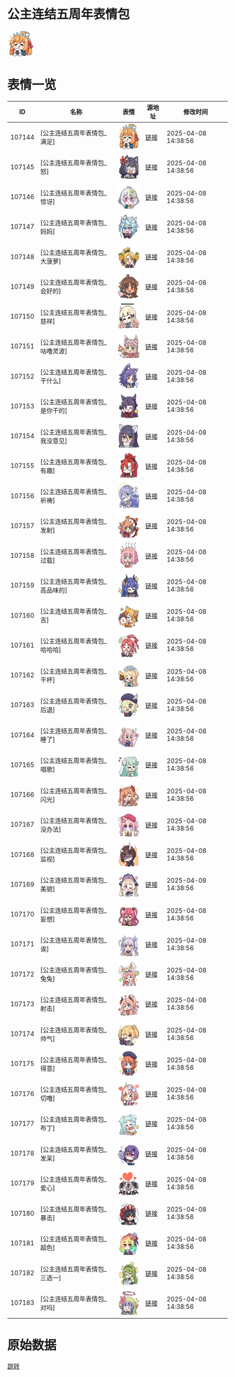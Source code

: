 # 公主连结五周年表情包

<img src="./cover.png" height="60" alt="cover" />

# 表情一览

|ID|名称|表情|源地址|修改时间|
|----|----|----|----|----|
|107144|[公主连结五周年表情包_满足]|<img src="./pic/107144_%5B公主连结五周年表情包_满足%5D.png" height="60" alt="满足"/>|[链接](https://i0.hdslb.com/bfs/emote/a1c68b7cc825ebfbe6ade584b86f87f56ac13916.png)|2025-04-08 14:38:56|
|107145|[公主连结五周年表情包_怒]|<img src="./pic/107145_%5B公主连结五周年表情包_怒%5D.png" height="60" alt="怒"/>|[链接](https://i0.hdslb.com/bfs/emote/9d71cbd690078be781ac981f3b702aed8f0c1625.png)|2025-04-08 14:38:56|
|107146|[公主连结五周年表情包_惊讶]|<img src="./pic/107146_%5B公主连结五周年表情包_惊讶%5D.png" height="60" alt="惊讶"/>|[链接](https://i0.hdslb.com/bfs/emote/aa53ca7c3e2e40b2d3c4e770042bacecee72fa27.png)|2025-04-08 14:38:56|
|107147|[公主连结五周年表情包_妈妈]|<img src="./pic/107147_%5B公主连结五周年表情包_妈妈%5D.png" height="60" alt="妈妈"/>|[链接](https://i0.hdslb.com/bfs/emote/adb41967da63796830c3959384b9f4a4cc10d5c6.png)|2025-04-08 14:38:56|
|107148|[公主连结五周年表情包_大菠萝]|<img src="./pic/107148_%5B公主连结五周年表情包_大菠萝%5D.png" height="60" alt="大菠萝"/>|[链接](https://i0.hdslb.com/bfs/emote/08d140b155961918bbf4464712e3993153a02a37.png)|2025-04-08 14:38:56|
|107149|[公主连结五周年表情包_会好的]|<img src="./pic/107149_%5B公主连结五周年表情包_会好的%5D.png" height="60" alt="会好的"/>|[链接](https://i0.hdslb.com/bfs/emote/3ec21539c277c4e6324b26205805c111e1de3884.png)|2025-04-08 14:38:56|
|107150|[公主连结五周年表情包_慈祥]|<img src="./pic/107150_%5B公主连结五周年表情包_慈祥%5D.png" height="60" alt="慈祥"/>|[链接](https://i0.hdslb.com/bfs/emote/dc3cf278b26f61de1cf4d94c57fc0ee7c0e1dd47.png)|2025-04-08 14:38:56|
|107151|[公主连结五周年表情包_咕噜灵波]|<img src="./pic/107151_%5B公主连结五周年表情包_咕噜灵波%5D.png" height="60" alt="咕噜灵波"/>|[链接](https://i0.hdslb.com/bfs/emote/f19cb706235b17e6fcd9b2ff7d141f680e5fb427.png)|2025-04-08 14:38:56|
|107152|[公主连结五周年表情包_干什么]|<img src="./pic/107152_%5B公主连结五周年表情包_干什么%5D.png" height="60" alt="干什么"/>|[链接](https://i0.hdslb.com/bfs/emote/ea9466d867e25aeddfc2178c9834959c2ebdcae0.png)|2025-04-08 14:38:56|
|107153|[公主连结五周年表情包_是你干的]|<img src="./pic/107153_%5B公主连结五周年表情包_是你干的%5D.png" height="60" alt="是你干的"/>|[链接](https://i0.hdslb.com/bfs/emote/205309841d55f02dbf40aeacdc28c90943343afa.png)|2025-04-08 14:38:56|
|107154|[公主连结五周年表情包_我没意见]|<img src="./pic/107154_%5B公主连结五周年表情包_我没意见%5D.png" height="60" alt="我没意见"/>|[链接](https://i0.hdslb.com/bfs/emote/6558ccfcb1e353eb64c91af86cd4a85c49ef75e8.png)|2025-04-08 14:38:56|
|107155|[公主连结五周年表情包_有趣]|<img src="./pic/107155_%5B公主连结五周年表情包_有趣%5D.png" height="60" alt="有趣"/>|[链接](https://i0.hdslb.com/bfs/emote/c8824c9df13ec1c67ad6319e275f0f3a2a99af82.png)|2025-04-08 14:38:56|
|107156|[公主连结五周年表情包_祈祷]|<img src="./pic/107156_%5B公主连结五周年表情包_祈祷%5D.png" height="60" alt="祈祷"/>|[链接](https://i0.hdslb.com/bfs/emote/0778778e5c1b3598a9499d6bad208a2c3c57beb0.png)|2025-04-08 14:38:56|
|107157|[公主连结五周年表情包_发射]|<img src="./pic/107157_%5B公主连结五周年表情包_发射%5D.png" height="60" alt="发射"/>|[链接](https://i0.hdslb.com/bfs/emote/74ff58159b201fe9852828014e12ece42a52863f.png)|2025-04-08 14:38:56|
|107158|[公主连结五周年表情包_过载]|<img src="./pic/107158_%5B公主连结五周年表情包_过载%5D.png" height="60" alt="过载"/>|[链接](https://i0.hdslb.com/bfs/emote/2e0d2027f86d7238a473a21114033fdb67cfb818.png)|2025-04-08 14:38:56|
|107159|[公主连结五周年表情包_高品味的]|<img src="./pic/107159_%5B公主连结五周年表情包_高品味的%5D.png" height="60" alt="高品味的"/>|[链接](https://i0.hdslb.com/bfs/emote/4884b69171bf65e94900e563ee56bae34533170d.png)|2025-04-08 14:38:56|
|107160|[公主连结五周年表情包_吉]|<img src="./pic/107160_%5B公主连结五周年表情包_吉%5D.png" height="60" alt="吉"/>|[链接](https://i0.hdslb.com/bfs/emote/83c8efbfba2f54868c01a63f247f012dcdd1777d.png)|2025-04-08 14:38:56|
|107161|[公主连结五周年表情包_哈哈哈]|<img src="./pic/107161_%5B公主连结五周年表情包_哈哈哈%5D.png" height="60" alt="哈哈哈"/>|[链接](https://i0.hdslb.com/bfs/emote/fa584c0bd1bf05fa06e99be884d90185bda7525e.png)|2025-04-08 14:38:56|
|107162|[公主连结五周年表情包_干杯]|<img src="./pic/107162_%5B公主连结五周年表情包_干杯%5D.png" height="60" alt="干杯"/>|[链接](https://i0.hdslb.com/bfs/emote/ddf669fcae7cef38be5f56f41dacc2abb92a848b.png)|2025-04-08 14:38:56|
|107163|[公主连结五周年表情包_后退]|<img src="./pic/107163_%5B公主连结五周年表情包_后退%5D.png" height="60" alt="后退"/>|[链接](https://i0.hdslb.com/bfs/emote/41a91cc8953d441eb1ef8322e964aa439725f81e.png)|2025-04-08 14:38:56|
|107164|[公主连结五周年表情包_睡了]|<img src="./pic/107164_%5B公主连结五周年表情包_睡了%5D.png" height="60" alt="睡了"/>|[链接](https://i0.hdslb.com/bfs/emote/7cfd39370c03370be130a6ccde785b3e19047c15.png)|2025-04-08 14:38:56|
|107165|[公主连结五周年表情包_唱歌]|<img src="./pic/107165_%5B公主连结五周年表情包_唱歌%5D.png" height="60" alt="唱歌"/>|[链接](https://i0.hdslb.com/bfs/emote/f9ab13427a0f1a9ba491176e21ea1a82e4fe75f5.png)|2025-04-08 14:38:56|
|107166|[公主连结五周年表情包_闪光]|<img src="./pic/107166_%5B公主连结五周年表情包_闪光%5D.png" height="60" alt="闪光"/>|[链接](https://i0.hdslb.com/bfs/emote/f37725d100af847fb41055c413737f257b273594.png)|2025-04-08 14:38:56|
|107167|[公主连结五周年表情包_没办法]|<img src="./pic/107167_%5B公主连结五周年表情包_没办法%5D.png" height="60" alt="没办法"/>|[链接](https://i0.hdslb.com/bfs/emote/df80a733e0504783ed7971d64c700b9de03751fd.png)|2025-04-08 14:38:56|
|107168|[公主连结五周年表情包_监视]|<img src="./pic/107168_%5B公主连结五周年表情包_监视%5D.png" height="60" alt="监视"/>|[链接](https://i0.hdslb.com/bfs/emote/b102c8995bd50a268e1faeb2b24c5b681620371a.png)|2025-04-08 14:38:56|
|107169|[公主连结五周年表情包_美貌]|<img src="./pic/107169_%5B公主连结五周年表情包_美貌%5D.png" height="60" alt="美貌"/>|[链接](https://i0.hdslb.com/bfs/emote/84a57449ddecd23dfec70ad2bdb47d767bc549b0.png)|2025-04-08 14:38:56|
|107170|[公主连结五周年表情包_妄想]|<img src="./pic/107170_%5B公主连结五周年表情包_妄想%5D.png" height="60" alt="妄想"/>|[链接](https://i0.hdslb.com/bfs/emote/5d873ad54555f2a001599e24b85e9579f89a4d30.png)|2025-04-08 14:38:56|
|107171|[公主连结五周年表情包_诶]|<img src="./pic/107171_%5B公主连结五周年表情包_诶%5D.png" height="60" alt="诶"/>|[链接](https://i0.hdslb.com/bfs/emote/5dc02119011183b6cdb55812f4a43fb02b450176.png)|2025-04-08 14:38:56|
|107172|[公主连结五周年表情包_兔兔]|<img src="./pic/107172_%5B公主连结五周年表情包_兔兔%5D.png" height="60" alt="兔兔"/>|[链接](https://i0.hdslb.com/bfs/emote/d812a86c71f64d367301a881d7ca74231c22ef64.png)|2025-04-08 14:38:56|
|107173|[公主连结五周年表情包_射击]|<img src="./pic/107173_%5B公主连结五周年表情包_射击%5D.png" height="60" alt="射击"/>|[链接](https://i0.hdslb.com/bfs/emote/6ad42270737613ffe8be42a94f2a988326ba129a.png)|2025-04-08 14:38:56|
|107174|[公主连结五周年表情包_帅气]|<img src="./pic/107174_%5B公主连结五周年表情包_帅气%5D.png" height="60" alt="帅气"/>|[链接](https://i0.hdslb.com/bfs/emote/0d08a8208f8bc13637aa9a42fe4de0b3f2667240.png)|2025-04-08 14:38:56|
|107175|[公主连结五周年表情包_得意]|<img src="./pic/107175_%5B公主连结五周年表情包_得意%5D.png" height="60" alt="得意"/>|[链接](https://i0.hdslb.com/bfs/emote/04edaf9b597c1892c140efef77b2fddc1f00a7cd.png)|2025-04-08 14:38:56|
|107176|[公主连结五周年表情包_切噜]|<img src="./pic/107176_%5B公主连结五周年表情包_切噜%5D.png" height="60" alt="切噜"/>|[链接](https://i0.hdslb.com/bfs/emote/5b278f7405295b29f89cdfd2f4083950ee43510d.png)|2025-04-08 14:38:56|
|107177|[公主连结五周年表情包_布丁]|<img src="./pic/107177_%5B公主连结五周年表情包_布丁%5D.png" height="60" alt="布丁"/>|[链接](https://i0.hdslb.com/bfs/emote/5c015722c19bd0e243f599cb9443522d8099088d.png)|2025-04-08 14:38:56|
|107178|[公主连结五周年表情包_发呆]|<img src="./pic/107178_%5B公主连结五周年表情包_发呆%5D.png" height="60" alt="发呆"/>|[链接](https://i0.hdslb.com/bfs/emote/ee77e67aec3dcc22930a91b95405e68530118fa0.png)|2025-04-08 14:38:56|
|107179|[公主连结五周年表情包_爱心]|<img src="./pic/107179_%5B公主连结五周年表情包_爱心%5D.png" height="60" alt="爱心"/>|[链接](https://i0.hdslb.com/bfs/emote/180a31e438d15967b0490a6600ff2fa99a0dca46.png)|2025-04-08 14:38:56|
|107180|[公主连结五周年表情包_暴击]|<img src="./pic/107180_%5B公主连结五周年表情包_暴击%5D.png" height="60" alt="暴击"/>|[链接](https://i0.hdslb.com/bfs/emote/f381006f7d5a25aad7019e0d3c07b813d3047469.png)|2025-04-08 14:38:56|
|107181|[公主连结五周年表情包_超色]|<img src="./pic/107181_%5B公主连结五周年表情包_超色%5D.png" height="60" alt="超色"/>|[链接](https://i0.hdslb.com/bfs/emote/bd9b27c6b5cb7d2d03834f0690bfc2c7e9f712c4.png)|2025-04-08 14:38:56|
|107182|[公主连结五周年表情包_三选一]|<img src="./pic/107182_%5B公主连结五周年表情包_三选一%5D.png" height="60" alt="三选一"/>|[链接](https://i0.hdslb.com/bfs/emote/50cadadfe9cb36644bd14693c3e8ca9241afe885.png)|2025-04-08 14:38:56|
|107183|[公主连结五周年表情包_对吗]|<img src="./pic/107183_%5B公主连结五周年表情包_对吗%5D.png" height="60" alt="对吗"/>|[链接](https://i0.hdslb.com/bfs/emote/3cbf14f3350b0a1169e1825e73486fb5e4f367cc.png)|2025-04-08 14:38:56|

# 原始数据

[跳转](./raw.json)

